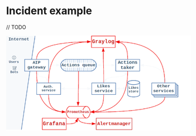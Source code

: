 # Incident example

// TODO

![monitoring schema](./youre_not_gonna_like_this/monitoring_diagram.png)